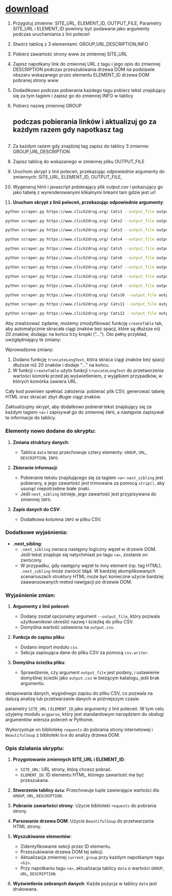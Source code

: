 # [download](http://download.biosoc.org)

1. Przygotuj zmienne: SITE_URL, ELEMENT_ID, OUTPUT_FILE, Parametry SITE_URL i ELEMENT_ID powinny być podawane jako argumenty podczas uruchamiania z lini poleceń
2. Stwórz tablicę z 3 elementami: GROUP,URL,DESCRIPTION,INFO
3. Pobierz zawartość strony www ze zmiennej SITE_URL
4. Zapisz napotkany link do zmiennej URL z tagu <a> i jego opis do zmiennej DESCRIPTION podczas przeszukiwania drzewa DOM na podstawie obszaru wskazanego przez elementu ELEMENT_ID drzewa DOM pobranej strony www
5. Dodadtkowo podczas pobierania każdego tagu <a> pobierz tekst znajdujący się za tym tagiem i zapisz go do zmiennej INFO w tablicy
5. Pobierz nazwę zmiennej GROUP <h2> podczas pobierania linków i aktualizuj go za każdym razem gdy napotkasz tag <h2> 
6. Za każdym razem gdy znajdziej tag <a> zapisz do tablicy 3 zmienne:  GROUP,URL,DESCRIPTION 
7. Zapisz tablicę do wskazanego w zmiennej pliku OUTPUT_FILE
8. Uruchom skrypt z linii poleceń, przekazując odpowiednie argumenty do zmiennych: SITE_URL, ELEMENT_ID, OUTPUT_FILE,
9. Wygeneruj html i javascript pobierający plik output.csv i pokazujący go jako tabelę z wyrenderowanymi klikalnymi linkami tam gdzie jest url


2. **Uruchom skrypt z linii poleceń, przekazując odpowiednie argumenty**:

```bash
python scraper.py https://www.click2drug.org/ Cats1 --output_file output1.csv
```
```bash
python scraper.py https://www.click2drug.org/ Cats2 --output_file output2.csv
```
```bash
python scraper.py https://www.click2drug.org/ Cats3 --output_file output3.csv
```
```bash
python scraper.py https://www.click2drug.org/ Cats4 --output_file output4.csv
```
```bash
python scraper.py https://www.click2drug.org/ Cats5 --output_file output5.csv
```
```bash
python scraper.py https://www.click2drug.org/ Cats6 --output_file output6.csv
```
```bash
python scraper.py https://www.click2drug.org/ Cats7 --output_file output7.csv
```
```bash
python scraper.py https://www.click2drug.org/ Cats8 --output_file output8.csv
```
```bash
python scraper.py https://www.click2drug.org/ Cats9 --output_file output9.csv
```
```bash
python scraper.py https://www.click2drug.org/ Cats10 --output_file output10.csv
```
```bash
python scraper.py https://www.click2drug.org/ Cats11 --output_file output11.csv
```
```bash
python scraper.py https://www.click2drug.org/ Cats12 --output_file output12.csv
```



Aby zrealizować żądanie, możemy zmodyfikować funkcję `createTable` tak, aby automatycznie skracała ciągi znaków bez spacji, które są dłuższe niż 20 znaków, dodając na końcu trzy kropki ("..."). Oto pełny przykład, uwzględniający te zmiany:


Wprowadzone zmiany:

1. Dodano funkcję `truncateLongText`, która skraca ciągi znaków bez spacji dłuższe niż 20 znaków i dodaje "..." na końcu.
2. W funkcji `createTable` użyto funkcji `truncateLongText` do przetworzenia wartości komórki przed jej wyświetleniem, z wyjątkiem przypadków, w których komórka zawiera URL.

Cały kod powinien spełniać założenia: pobierać plik CSV, generować tabelę HTML oraz skracać zbyt długie ciągi znaków.





Zaktualizujmy skrypt, aby dodatkowo pobierał tekst znajdujący się za każdym tagiem `<a>` i zapisywał go do zmiennej `INFO`, a następnie zapisywał te informacje do tablicy.


### Elementy nowo dodane do skryptu:

1. **Zmiana struktury danych**:
   - Tablica `data` teraz przechowuje cztery elementy: `GROUP`, `URL`, `DESCRIPTION`, `INFO`.

2. **Zbieranie informacji**:
   - Pobieranie tekstu znajdującego się za tagiem `<a>`: `next_sibling` jest pobierany, a jego zawartość jest trimowana za pomocą `strip()`, aby usunąć niepotrzebne białe znaki.
   - Jeśli `next_sibling` istnieje, jego zawartość jest przypisywana do zmiennej `INFO`.

3. **Zapis danych do CSV**:
   - Dodatkowa kolumna `INFO` w pliku CSV.



### Dodatkowe wyjaśnienia:

- **.next_sibling**:
   - `.next_sibling` zwraca następny logiczny węzeł w drzewie DOM. Jeśli tekst znajduje się natychmiast po tagu `<a>`, zostanie on zwrócony.
   - W przypadku, gdy następny węzeł to inny element (np. tag HTML), `.next_sibling` może zwrócić błąd. W bardziej skomplikowanych scenariuszach struktury HTML może być konieczne użycie bardziej zaawansowanych metod nawigacji po drzewie DOM.


### Wyjaśnienie zmian:

1. **Argumenty z linii poleceń**:
   - Dodany został opcjonalny argument `--output_file`, który pozwala użytkownikowi określić nazwę i ścieżkę do pliku CSV.
   - Domyślna wartość ustawiona na `output.csv`.

2. **Funkcja do zapisu pliku**:
   - Dodano import modułu `csv`.
   - Sekcja zapisująca dane do pliku CSV za pomocą `csv.writer`.

3. **Domyślna ścieżka pliku**:
   - Sprawdzenie, czy argument `output_file` jest podany, i ustawienie domyślnej ścieżki jako `output.csv` w bieżącym katalogu, jeśli brak argumentu.

skrapowania danych, wygodnego zapisu do pliku CSV, co pozwala na dalszą analizę lub przetwarzanie danych w późniejszym czasie.


parametry `SITE_URL` i `ELEMENT_ID` jako argumenty z linii poleceń. W tym celu użyjemy modułu `argparse`, który jest standardowym narzędziem do obsługi argumentów wiersza poleceń w Pythonie.


Wykorzystuje on bibliotekę `requests` do pobrania strony internetowej i `BeautifulSoup` z biblioteki `bs4` do analizy drzewa DOM.


### Opis działania skryptu:
1. **Przygotowanie zmiennych SITE_URL i ELEMENT_ID**:
    - `SITE_URL`: URL strony, którą chcesz pobrać.
    - `ELEMENT_ID`: ID elementu HTML, którego zawartość ma być przeszukana.

2. **Stworzenie tablicy `data`**: Przechowuje tuple zawierające wartości dla `GROUP`, `URL`, `DESCRIPTION`.

3. **Pobranie zawartości strony**: Użycie biblioteki `requests` do pobrania strony.

4. **Parsowanie drzewa DOM**: Użycie `BeautifulSoup` do przetwarzania HTML strony.

5. **Wyszukiwanie elementów**:
    - Zidentyfikowanie sekcji przez ID elementu.
    - Przeszukiwanie drzewa DOM tej sekcji.
    - Aktualizacja zmiennej `current_group` przy każdym napotkanym tagu `<h2>`.
    - Przy napotkaniu tagu `<a>`, aktualizacja tablicy `data` o wartości `GROUP`, `URL`, `DESCRIPTION`.

6. **Wyświetlenie zebranych danych**: Każda pozycja w tablicy `data` jest drukowana.